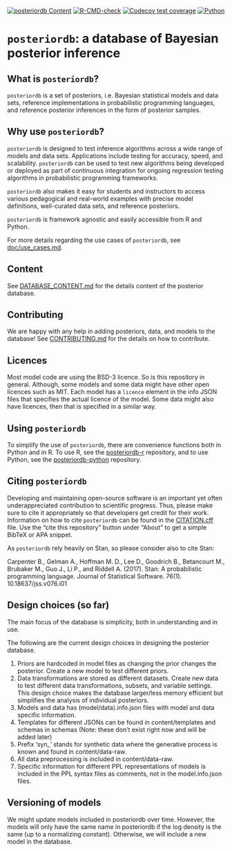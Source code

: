<!-- README.md is generated from README.Rmd. Please edit that file -->

[![posteriordb
Content](https://github.com/stan-dev/posteriordb/actions/workflows/posteriordb_content.yml/badge.svg)](https://github.com/stan-dev/posteriordb/actions/workflows/posteriordb_content.yml)
[![R-CMD-check](https://github.com/stan-dev/posteriordb-r/actions/workflows/check-release.yaml/badge.svg)](https://github.com/stan-dev/posteriordb-r/actions/workflows/check-release.yaml)
[![Codecov test
coverage](https://codecov.io/gh/stan-dev/posteriordb-r/branch/main/graph/badge.svg)](https://codecov.io/gh/stan-dev/posteriordb-r?branch=main)
[![Python](https://github.com/stan-dev/posteriordb-python/actions/workflows/push.yml/badge.svg)](https://github.com/stan-dev/posteriordb-python/actions/workflows/push.yml)

# `posteriordb`: a database of Bayesian posterior inference

## What is `posteriordb`?

`posteriordb` is a set of posteriors, i.e. Bayesian statistical models
and data sets, reference implementations in probabilistic programming
languages, and reference posterior inferences in the form of posterior
samples.

## Why use `posteriordb`?

`posteriordb` is designed to test inference algorithms across a wide
range of models and data sets. Applications include testing for
accuracy, speed, and scalability. `posteriordb` can be used to test new
algorithms being developed or deployed as part of continuous integration
for ongoing regression testing algorithms in probabilistic programming
frameworks.

`posteriordb` also makes it easy for students and instructors to access
various pedagogical and real-world examples with precise model
definitions, well-curated data sets, and reference posteriors.

`posteriordb` is framework agnostic and easily accessible from R and
Python.

For more details regarding the use cases of `posteriordb`, see
[doc/use_cases.md](https://github.com/stan-dev/posteriordb/blob/master/doc/use_cases.md).

## Content

See
[DATABASE_CONTENT.md](https://github.com/stan-dev/posteriordb/blob/master/doc/DATABASE_CONTENT.md)
for the details content of the posterior database.

## Contributing

We are happy with any help in adding posteriors, data, and models to the
database! See
[CONTRIBUTING.md](https://github.com/stan-dev/posteriordb/blob/master/doc/CONTRIBUTING.md)
for the details on how to contribute.

## Licences

Most model code are using the BSD-3 licence. So is this repository in
general. Although, some models and some data might have other open
licences such as MIT. Each model has a `licence` element in the info
JSON files that specifies the actual licence of the model. Some data
might also have licences, then that is specified in a similar way.

## Using `posteriordb`

To simplify the use of `posteriordb`, there are convenience functions
both in Python and in R. To use R, see the
[posteriordb-r](https://github.com/stan-dev/posteriordb-r) repository,
and to use Python, see the
[posteriordb-python](https://github.com/stan-dev/posteriordb-python)
repository.

## Citing `posteriordb`

Developing and maintaining open-source software is an important yet
often underappreciated contribution to scientific progress. Thus, please
make sure to cite it appropriately so that developers get credit for
their work. Information on how to cite `posteriordb` can be found in the
[CITATION.cff](https://github.com/stan-dev/posteriordb/blob/master/CITATION.cff)
file. Use the “cite this repository” button under “About” to get a
simple BibTeX or APA snippet.

As `posteriordb` rely heavily on Stan, so please consider also to cite
Stan:

Carpenter B., Gelman A., Hoffman M. D., Lee D., Goodrich B., Betancourt
M., Brubaker M., Guo J., Li P., and Riddell A. (2017). Stan: A
probabilistic programming language. Journal of Statistical Software.
76(1). 10.18637/jss.v076.i01

## Design choices (so far)

The main focus of the database is simplicity, both in understanding and
in use.

The following are the current design choices in designing the posterior
database.

1.  Priors are hardcoded in model files as changing the prior changes
    the posterior. Create a new model to test different priors.
2.  Data transformations are stored as different datasets. Create new
    data to test different data transformations, subsets, and variable
    settings. This design choice makes the database larger/less memory
    efficient but simplifies the analysis of individual posteriors.
3.  Models and data has (model/data).info.json files with model and data
    specific information.
4.  Templates for different JSONs can be found in content/templates and
    schemas in schemas (Note: these don’t exist right now and will be
    added later)
5.  Prefix ‘syn\_’ stands for synthetic data where the generative
    process is known and found in content/data-raw.
6.  All data preprocessing is included in content/data-raw.
7.  Specific information for different PPL representations of models is
    included in the PPL syntax files as comments, not in the
    model.info.json files.

## Versioning of models

We might update models included in posteriordb over time. However, the
models will only have the same name in posteriordb if the log density is
the same (up to a normalizing constant). Otherwise, we will include a
new model in the database.
